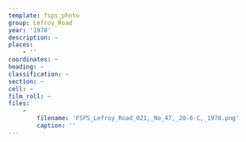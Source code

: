 ```yaml
---
template: fsps_photo
group: Lefroy_Road
year: '1978'
description: ~
places:
    - ''
coordinates: ~
heading: ~
classification: ~
section: ~
cell: ~
film_roll: ~
files:
    -
        filename: 'FSPS_Lefroy_Road_021,_No_47,_20-6-C,_1978.png'
        caption: ''
---
```

